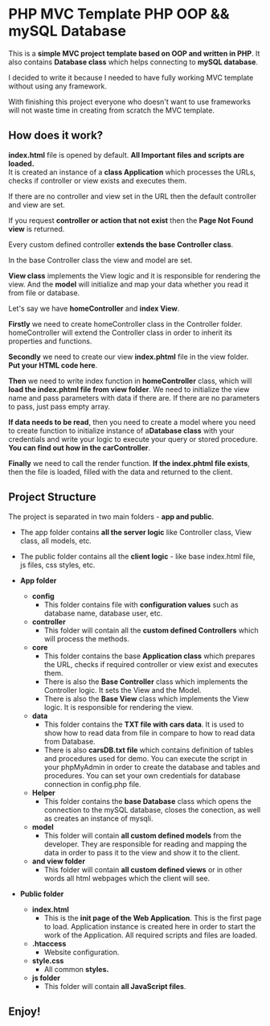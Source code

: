 # PHP MVC Template PHP OOP && mySQL Database

This is a <b>simple MVC project template based on OOP and written in PHP</b>. It also contains <b>Database class</b> which helps connecting to <b>mySQL database</b>.  

I decided to write it because I needed to have fully working MVC template without using any framework.  

With finishing this project everyone who doesn't want to use frameworks will not waste time in creating from scratch the MVC template.

## How does it work?

<b>index.html</b> file is opened by default. <b>All Important files and scripts are loaded.</b>  
It is created an instance of a <b>class Application</b> which processes the URLs, checks if controller or view exists and executes them.  

If there are no controller and view set in the URL then the default controller and view are set.  

If you request <b>controller or action that not exist</b> then the <b>Page Not Found view</b> is returned.  

Every custom defined controller <b>extends the base Controller class</b>.  

In the base Controller class the view and model are set.  

<b>View class</b> implements the View logic and it is responsible for rendering the view. And the <b>model</b> will initialize and map your data whether you read it from file or database.  

    
Let's say we have <b>homeController</b> and <b>index View</b>. 


<b>Firstly</b> we need to create homeController class in the Controller folder. homeController will extend the Controller class in order to inherit its properties and functions. 

<b>Secondly</b> we need to create our view <b>index.phtml</b> file in the view folder. <b>Put your HTML code here</b>. 

<b>Then</b> we need to write index function in <b>homeController</b> class, which will <b>load the index.phtml file from view folder</b>. We need to initialize the view name and pass parameters with data if there are. If there are no parameters to pass, just pass empty array. 

<b>If data needs to be read</b>, then you need to create a model where you need to create function to initialize instance of a<b>Database class</b> with your credentials and write your logic to execute your query or stored procedure. <b>You can find out how in the carController</b>.

<b>Finally</b> we need to call the render function. <b>If the index.phtml file exists</b>, then the file is loaded, filled with the data and returned to the client. 


## Project Structure

The project is separated in two main folders - <b>app and public</b>.

- The app folder contains <b>all the server logic</b> like Controller class, View class, all models, etc.  
- The public folder contains all the <b>client logic</b> - like base index.html file, js files, css styles, etc.

- <b>App folder</b>
    - <b>config</b> 
        - This folder contains file with <b>configuration values</b> such as database name, database user, etc.
    - <b>controller</b> 
        - This folder will contain all the <b>custom defined Controllers</b> which will process the methods.
    - <b>core</b> 
        - This folder contains the base <b>Application class</b> which prepares the URL, checks if required controller or view exist and executes them.
        - There is also the <b>Base Controller</b> class which implements the Controller logic. It sets the View and the Model.
        - There is also the <b>Base View</b> class which implements the View logic. It is responsible for rendering the view.
    - <b>data</b> 
        - This folder contains the <b>TXT file with cars data</b>. It is used to show how to read data from file in compare to how to read data from Database.
        - There is also <b>carsDB.txt file</b> which contains definition of tables and procedures used for demo. You can execute the script in your phpMyAdmin in order to create the database and tables and procedures. You can set your own credentials for database connection in config.php file.
    - <b>Helper</b> 
        - This folder contains the <b>base Database</b> class which opens the connection to the mySQL database, closes the conection, as well as creates an instance of mysqli.
    - <b>model</b> 
        - This folder will contain <b>all custom defined models</b> from the developer. They are responsible for reading and mapping the data in order to pass it to the view and show it to the client.
    - <b>and view folder</b> 
        - This folder will contain <b>all custom defined views</b> or in other words all html webpages which the client will see.

- <b>Public folder</b>
    - <b>index.html</b>
        - This is the <b>init page of the Web Application</b>. This is the first page to load. Application instance is created here in order to start the work of the Application. All required scripts and files are loaded.
    - <b>.htaccess</b>
        - Website configuration.
    - <b>style.css</b>
        - All common <b>styles.</b>
    - <b>js folder</b>
        - This folder will contain <b>all JavaScript files</b>.
        
## Enjoy!    